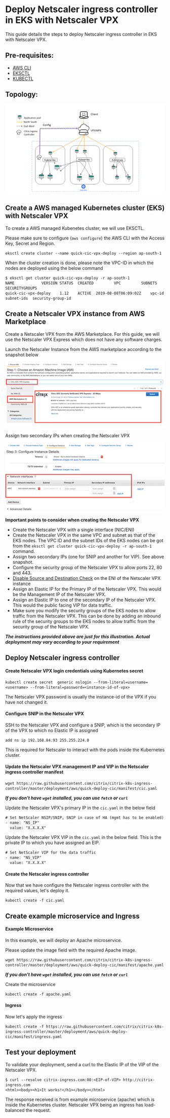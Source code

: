 # Deploy Netscaler ingress controller in EKS with Netscaler VPX

This guide details the steps to deploy Netscaler ingress controller in EKS with Netscaler VPX.

## Pre-requisites:

   * [AWS CLI](https://docs.aws.amazon.com/cli/latest/userguide/cli-chap-install.html)
   * [EKSCTL](https://docs.aws.amazon.com/eks/latest/userguide/getting-started-eksctl.html)
   * [KUBECTL](https://kubernetes.io/docs/tasks/tools/install-kubectl/)

## Topology:

![](https://raw.githubusercontent.com/citrix/citrix-k8s-ingress-controller/master/docs/media/singletopology.png)

## Create a AWS managed Kubernetes cluster (EKS) with Netscaler VPX

To create a AWS managed Kubenetes cluster, we will use EKSCTL.

Please make sure to configure (`aws configure`) the AWS CLI with the Access Key, Secret and Region.

```
eksctl create cluster --name quick-cic-vpx-deploy --region ap-south-1
```

When the cluster creation is done, please note the VPC-ID in which the nodes are deployed using the below command

```
$ eksctl get cluster quick-cic-vpx-deploy -r ap-south-1
NAME			VERSION	STATUS	CREATED			VPC			SUBNETS									SECURITYGROUPS
quick-cic-vpx-deploy	1.12	ACTIVE	2019-08-08T06:09:02Z	vpc-id	subnet-ids	security-group-id
```

## Create a Netscaler VPX instance from AWS Marketplace

Create a Netscaler VPX from the AWS Marketplace. For this guide, we will use the Netscaler VPX Express which does not have any software charges.

Launch the Netscaler Instance from the AWS marketplace according to the snapshot below


![](images/Citrix-ADC-VPX-Express.png)

Assign two secondary IPs when creating the Netscaler VPX

![](images/assign-secondary-ips.png)

**Important points to consider when creating the Netscaler VPX**

   * Create the Netscaler VPX with a single interface (NIC/ENI)
   * Create the Netscaler VPX in the same VPC and subnet as that of the EKS nodes. The VPC ID and the subnet IDs of the EKS nodes can be got from the `eksctl get cluster quick-cic-vpx-deploy -r ap-south-1` command.
   * Assign two secondary IPs (one for SNIP and another for VIP). See above snapshot.
   * Configure the security group of the Netscaler VPX to allow ports 22, 80 and 443.
   * [Disable Source and Destination Check](https://docs.aws.amazon.com/vpc/latest/userguide/VPC_NAT_Instance.html#EIP_Disable_SrcDestCheck) on the ENI of the Netscaler VPX instance
   * Assign an Elastic IP for the Primary IP of the Netscaler VPX. This would be the Management IP of the Netscaler VPX.
   * Assign an Elastic IP to one of the secondary IP of the Netscaler VPX. This would the public facing VIP for data traffic.
   * Make sure you modify the security groups of the EKS nodes to allow traffic from the Netscaler VPX. This can be done by adding an inbound rule of the security groups to the EKS nodes to allow traffic from the security group of the Netscaler VPX.

***The instructions provided above are just for this illustration. Actual deployment may vary according to your requirement***


## Deploy Netscaler ingress controller


#### Create Netscaler VPX login credentials using Kubernetes secret

```
kubectl create secret  generic nslogin --from-literal=username=<username> --from-literal=password=<instance-id-of-vpx>
```

The Netscaler VPX password is usually the instance-id of the VPX if you have not changed it.


#### Configure SNIP in the Netscaler VPX

SSH to the Netscaler VPX and configure a SNIP, which is the secondary IP of the VPX to which no Elastic IP is assigned

```
add ns ip 192.168.84.93 255.255.224.0
```

This is required for Netscaler to interact with the pods inside the Kubernetes cluster.


#### Update the Netscaler VPX management IP and VIP in the Netscaler ingress controller manifest

```
wget https://raw.githubusercontent.com/citrix/citrix-k8s-ingress-controller/master/deployment/aws/quick-deploy-cic/manifest/cic.yaml
```

***If you don't have `wget` installed, you can use `fetch` or `curl`***

Update the Netscaler VPX's primary IP in the `cic.yaml` in the below field

```
# Set NetScaler NSIP/SNIP, SNIP in case of HA (mgmt has to be enabled) 
- name: "NS_IP"
  value: "X.X.X.X"
```

Update the Netscaler VPX VIP in the `cic.yaml` in the below field. This is the private IP to which you have assigned an EIP.

```
# Set NetScaler VIP for the data traffic
- name: "NS_VIP"
  value: "X.X.X.X"
```

#### Create the Netscaler ingress controller

Now that we have configure the Netscaler ingress controller with the required values, let's deploy it.

```
kubectl create -f cic.yaml
```

## Create example microservice and Ingress

#### Example Microservice

In this example, we will deploy an Apache microservice.

Please  update the image field with the required Apache image.

```
wget https://raw.githubusercontent.com/citrix/citrix-k8s-ingress-controller/master/deployment/aws/quick-deploy-cic/manifest/apache.yaml
```

***If you don't have `wget` installed, you can use `fetch` or `curl`***


Create the microservice

```
kubectl create -f apache.yaml
```

#### Ingress

Now let's apply the ingress 

```
kubectl create -f https://raw.githubusercontent.com/citrix/citrix-k8s-ingress-controller/master/deployment/aws/quick-deploy-cic/manifest/ingress.yaml
```

## Test your deployment

To validate your deployment, send a curl to the Elastic IP of the VIP of the Netscaler VPX.

```
$ curl --resolve citrix-ingress.com:80:<EIP-of-VIP> http://citrix-ingress.com
<html><body><h1>It works!</h1></body></html>
```

The response received is from example microservice (apache) which is inside the Kubernetes cluster. Netscaler VPX being an ingress has load-balanced the request.

